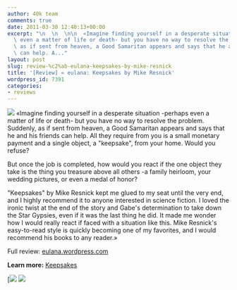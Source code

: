 ```yaml
---
author: 40k team
comments: true
date: 2011-03-30 12:40:13+00:00
excerpt: "\n  \n  \n\n  «Imagine finding yourself in a desperate situation -perhaps\
  \ even a matter of life or death- but you have no way to resolve the problem. Suddenly,\
  \ as if sent from heaven, a Good Samaritan appears and says that he and his friends\
  \ can help. A..."
layout: post
slug: review-%c2%ab-eulana-keepsakes-by-mike-resnick
title: '[Review] « eulana: Keepsakes by Mike Resnick'
wordpress_id: 7391
categories:
- reviews
---
```



  


  

> 
![](http://www.40kbooks.com/wp-content/uploads/quote1.jpg)
  «Imagine finding yourself in a desperate situation -perhaps even a matter of life or death- but you have no way to resolve the problem. Suddenly, as if sent from heaven, a Good Samaritan appears and says that he and his friends can help. All they require from you is a small monetary payment and a single object, a "keepsake", from your home. Would you refuse?
  

But once the job is completed, how would you react if the one object they take is the thing you treasure above all others -a family heirloom, your wedding pictures, or even a medal of honor?
  
  

"Keepsakes" by Mike Resnick kept me glued to my seat until the very end, and I highly recommend it to anyone interested in science fiction. I loved the ironic twist at the end of the story and Gabe's determination to take down the Star Gypsies, even if it was the last thing he did. It made me wonder how I would really react if faced with a situation like this. Mike Resnick's easy-to-read style is quickly becoming one of my favorites, and I would recommend his books to any reader.»


  

Full review: [eulana.wordpress.com](http://tinyurl.com/6y9ozek)






**Learn more:** [Keepsakes](http://www.40kbooks.com/?page_id=133&category=13&product_id=52)





[![](http://www.bookcafe.net/filtr/t1.png)
[![](http://www.bookcafe.net/filtr/f1.png)](http://www.facebook.com/pages/40k/122586614419616)


 
    
